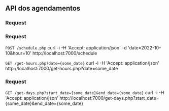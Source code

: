 ## API dos agendamentos

### Request

### Request

`POST /schedule.php`
    curl -i -H 'Accept: application/json' -d 'date=2022-10-10&hour=10' http://localhost:7000/schedule

`GET /get-hours.php?date={some_date}`
    curl -i -H 'Accept: application/json' http://localhost:7000/get-hours.php?date=some_date

### Request

`GET /get-days.php?start_date={some_date}&end_date={some_date}`
    curl -i -H 'Accept: application/json' http://localhost:7000/get-days.php?start_date={some_date}&end_date={some_date}

